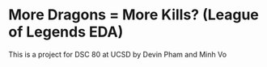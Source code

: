 # More Dragons = More Kills? (League of Legends EDA)
This is a project for DSC 80 at UCSD by Devin Pham and Minh Vo
